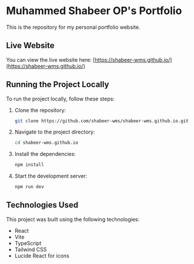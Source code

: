# Muhammed Shabeer OP's Portfolio

This is the repository for my personal portfolio website.

## Live Website

You can view the live website here: [https://shabeer-wms.github.io/](https://shabeer-wms.github.io/)

## Running the Project Locally

To run the project locally, follow these steps:

1. Clone the repository:
   ```bash
   git clone https://github.com/shabeer-wms/shabeer-wms.github.io.git
   ```
2. Navigate to the project directory:
   ```bash
   cd shabeer-wms.github.io
   ```
3. Install the dependencies:
   ```bash
   npm install
   ```
4. Start the development server:
   ```bash
   npm run dev
   ```

## Technologies Used

This project was built using the following technologies:

- React
- Vite
- TypeScript
- Tailwind CSS
- Lucide React for icons
